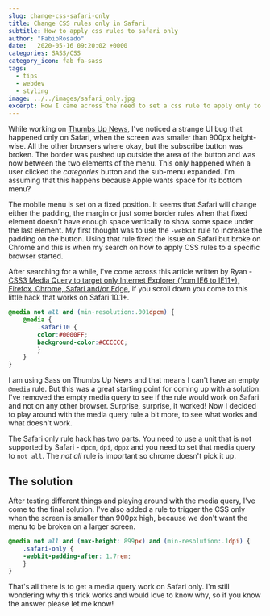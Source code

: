 ```yaml
---
slug: change-css-safari-only
title: Change CSS rules only in Safari
subtitle: How to apply css rules to safari only
author: "FabioRosado"
date:   2020-05-16 09:20:02 +0000
categories: SASS/CSS
category_icon: fab fa-sass
tags: 
  - tips
  - webdev
  - styling
image: ../../images/safari_only.jpg
excerpt: How I came across the need to set a css rule to apply only to Safari and which media queries combination will allow that.
---
```


While working on [Thumbs Up News](http://thumbsupnews.net), I've noticed a strange UI bug that happened only on Safari, when the screen was smaller than 900px height-wise. All the other browsers where okay, but the subscribe button was broken. The border was pushed up outside the area of the button and was now between the two elements of the menu. This only happened when a user clicked the *categories* button and the sub-menu expanded. I'm assuming that this happens because Apple wants space for its bottom menu?

The mobile menu is set on a fixed position. It seems that Safari will change either the padding, the margin or just some border rules when that fixed element doesn't have enough space vertically to show some space under the last element. My first thought was to use the `-webkit` rule to increase the padding on the button. Using that rule fixed the issue on Safari but broke on Chrome and this is when my search on how to apply CSS rules to a specific browser started.

After searching for a while, I've come across this article written by Ryan - [CSS3 Media Query to target only Internet Explorer (from IE6 to IE11+), Firefox, Chrome, Safari and/or Edge](https://www.ryadel.com/en/css3-media-query-target-only-ie-ie6-ie11-firefox-chrome-safari-edge/), if you scroll down you come to this little hack that works on Safari 10.1+.

```css
@media not all and (min-resolution:.001dpcm) {
    @media {
        .safari10 {
        color:#0000FF;
        background-color:#CCCCCC;
        }
    }
}
```

I am using Sass on Thumbs Up News and that means I can't have an empty `@media` rule. But this was a great starting point for coming up with a solution. I've removed the empty media query to see if the rule would work on Safari and not on any other browser. Surprise, surprise, it worked! Now I decided to play around with the media query rule a bit more, to see what works and what doesn't work. 

The Safari only rule hack has two parts. You need to use a unit that is not supported by Safari - `dpcm`, `dpi`, `dppx` and you need to set that media query to `not all`. The _not all_ rule is important so chrome doesn't pick it up.

## The solution

After testing different things and playing around with the media query, I've come to the final solution. I've also added a rule to trigger the CSS only when the screen is smaller than 900px high, because we don't want the menu to be broken on a larger screen.

```css
@media not all and (max-height: 899px) and (min-resolution:.1dpi) {
    .safari-only {
    -webkit-padding-after: 1.7rem;
    }
}
```

That's all there is to get a media query work on Safari only. I'm still wondering why this trick works and would love to know why, so if you know the answer please let me know!
